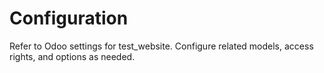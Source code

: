 # Configuration

Refer to Odoo settings for test_website. Configure related models, access rights, and options as needed.

